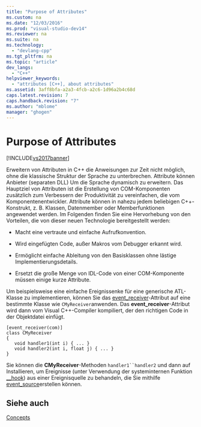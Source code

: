 ```yaml
---
title: "Purpose of Attributes"
ms.custom: na
ms.date: "12/03/2016"
ms.prod: "visual-studio-dev14"
ms.reviewer: na
ms.suite: na
ms.technology: 
  - "devlang-cpp"
ms.tgt_pltfrm: na
ms.topic: "article"
dev_langs: 
  - "C++"
helpviewer_keywords: 
  - "attributes [C++], about attributes"
ms.assetid: 3aff8bfa-a2a3-4fcb-a2c6-1d96a2b4c68d
caps.latest.revision: 7
caps.handback.revision: "7"
ms.author: "mblome"
manager: "ghogen"
---
```

# Purpose of Attributes
[!INCLUDE[vs2017banner](../assembler/inline/includes/vs2017banner.md)]

Erweitern von Attributen in C\+\+ die Anweisungen zur Zeit nicht möglich, ohne die klassische Struktur der Sprache zu unterbrechen.  Attribute können Anbieter \(separaten DLL\) Um die Sprache dynamisch zu erweitern.  Das Hauptziel von Attributen ist die Erstellung von COM\-Komponenten zusätzlich zum Verbessern der Produktivität zu vereinfachen, die vom Komponentenentwickler.  Attribute können in nahezu jedem beliebigen C\+\+\-Konstrukt, z. B. Klassen, Datenmember oder Memberfunktionen angewendet werden.  Im Folgenden finden Sie eine Hervorhebung von den Vorteilen, die von dieser neuen Technologie bereitgestellt werden:  
  
-   Macht eine vertraute und einfache Aufrufkonvention.  
  
-   Wird eingefügten Code, außer Makros vom Debugger erkannt wird.  
  
-   Ermöglicht einfache Ableitung von den Basisklassen ohne lästige Implementierungsdetails.  
  
-   Ersetzt die große Menge von IDL\-Code von einer COM\-Komponente müssen einige kurze Attribute.  
  
 Um beispielsweise eine einfache Ereignissenke für eine generische ATL\-Klasse zu implementieren, können Sie das [event\_receiver](../windows/event-receiver.md)\-Attribut auf eine bestimmte Klasse wie `CMyReceiver`anwenden.  Das **event\_receiver**\-Attribut wird dann vom Visual C\+\+\-Compiler kompiliert, der den richtigen Code in der Objektdatei einfügt.  
  
```  
[event_receiver(com)]  
class CMyReceiver   
{  
   void handler1(int i) { ... }  
   void handler2(int i, float j) { ... }  
}  
```  
  
 Sie können die **CMyReceiver**\-Methoden `handler1``handler2` und dann auf Installieren, um Ereignisse \(unter Verwendung der systeminternen Funktion [\_\_hook](../cpp/hook.md)\) aus einer Ereignisquelle zu behandeln, die Sie mithilfe [event\_source](../windows/event-source.md)erstellen können.  
  
## Siehe auch  
 [Concepts](../windows/attributed-programming-concepts.md)